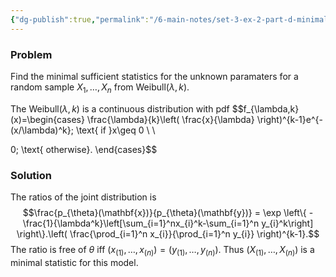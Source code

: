 ```yaml
---
{"dg-publish":true,"permalink":"/6-main-notes/set-3-ex-2-part-d-minimal-sufficient-statistics-for-weibull-distribution-inference-fall/","tags":["inference","problem"]}
---
```


### Problem

Find the minimal sufficient statistics for the unknown paramaters for a random sample $X_{1},\dots,X_{n}$ from $\text{Weibull}(\lambda,k)$.

The $\text{Weibull}(\lambda,k)$ is a continuous distribution with pdf
$$f_{\lambda,k}(x)=\begin{cases}
\frac{\lambda}{k}\left( \frac{x}{\lambda} \right)^{k-1}e^{- (x/\lambda)^k}; \text{ if }x\geq 0 \\ \\

0; \text{ otherwise}.
\end{cases}$$
### Solution
The ratios of the joint distribution is
$$\frac{p_{\theta}(\mathbf{x})}{p_{\theta}(\mathbf{y})} = \exp \left\{  -\frac{1}{\lambda^k}\left[\sum_{i=1}^nx_{i}^k-\sum_{i=1}^n y_{i}^k\right] \right\}.\left( \frac{\prod_{i=1}^n x_{i}}{\prod_{i=1}^n y_{i}} \right)^{k-1}.$$
The ratio is free of $\theta$ iff $(x_{(1)},\dots,x_{(n)})=(y_{(1)},\dots,y_{(n)})$. Thus $(X_{(1)},\dots,X_{(n)})$ is a minimal statistic for this model. 

